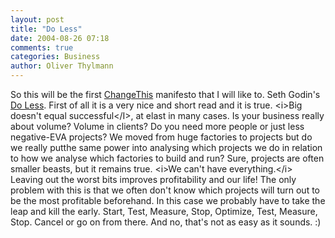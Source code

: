 ```yaml
---
layout: post
title: "Do Less"
date: 2004-08-26 07:18
comments: true
categories: Business
author: Oliver Thylmann
---
```



So this will be the first [ChangeThis](http://www.changethis.com/) manifesto that I will like to. Seth Godin's [Do Less](http://www.changethis.com/2.DoLess). First of all it is a very nice and short read and it is true. &lt;i&gt;Big doesn't equal successful&lt;/I&gt;, at elast in many cases. Is your business really about volume? Volume in clients? Do you need more people or just less negative-EVA projects? We moved from huge factories to projects but do we really putthe same power into analysing which projects we do in relation to how we analyse which factories to build and run? Sure, projects are often smaller beasts, but it remains true. &lt;i&gt;We can't have everything.&lt;/i&gt; Leaving out the worst bits improves profitability and our life! The only problem with this is that we often don't know which projects will turn out to be the most profitable beforehand. In this case we probably have to take the leap and kill the early. Start, Test, Measure, Stop, Optimize, Test, Measure, Stop. Cancel or go on from there. And no, that's not as easy as it sounds. :)


